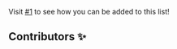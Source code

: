 Visit [#1](https://github.com/Educational-Websites/contributers/issues/1) to see how you can be added to this list!

## Contributors ✨

